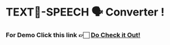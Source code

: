 # TEXT📝-SPEECH 🗣️ Converter !

### For Demo Click this link 👉🏻 <a href="https://textconverterbyu1.streamlit.app/">Do Check it Out!</a>
